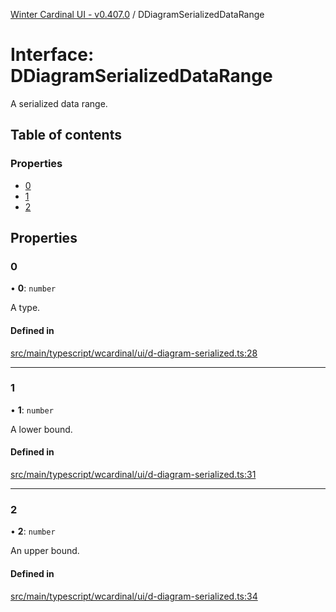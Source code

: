 [Winter Cardinal UI - v0.407.0](../index.md) / DDiagramSerializedDataRange

# Interface: DDiagramSerializedDataRange

A serialized data range.

## Table of contents

### Properties

- [0](DDiagramSerializedDataRange.md#0)
- [1](DDiagramSerializedDataRange.md#1)
- [2](DDiagramSerializedDataRange.md#2)

## Properties

### 0

• **0**: `number`

A type.

#### Defined in

[src/main/typescript/wcardinal/ui/d-diagram-serialized.ts:28](https://github.com/winter-cardinal/winter-cardinal-ui/blob/v0.407.0/src/main/typescript/wcardinal/ui/d-diagram-serialized.ts#L28)

___

### 1

• **1**: `number`

A lower bound.

#### Defined in

[src/main/typescript/wcardinal/ui/d-diagram-serialized.ts:31](https://github.com/winter-cardinal/winter-cardinal-ui/blob/v0.407.0/src/main/typescript/wcardinal/ui/d-diagram-serialized.ts#L31)

___

### 2

• **2**: `number`

An upper bound.

#### Defined in

[src/main/typescript/wcardinal/ui/d-diagram-serialized.ts:34](https://github.com/winter-cardinal/winter-cardinal-ui/blob/v0.407.0/src/main/typescript/wcardinal/ui/d-diagram-serialized.ts#L34)
